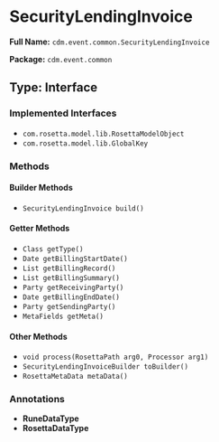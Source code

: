 # SecurityLendingInvoice

**Full Name:** `cdm.event.common.SecurityLendingInvoice`

**Package:** `cdm.event.common`

## Type: Interface

### Implemented Interfaces

- `com.rosetta.model.lib.RosettaModelObject`
- `com.rosetta.model.lib.GlobalKey`

### Methods

#### Builder Methods

- `SecurityLendingInvoice build()`

#### Getter Methods

- `Class getType()`
- `Date getBillingStartDate()`
- `List getBillingRecord()`
- `List getBillingSummary()`
- `Party getReceivingParty()`
- `Date getBillingEndDate()`
- `Party getSendingParty()`
- `MetaFields getMeta()`

#### Other Methods

- `void process(RosettaPath arg0, Processor arg1)`
- `SecurityLendingInvoiceBuilder toBuilder()`
- `RosettaMetaData metaData()`

### Annotations

- **RuneDataType**
- **RosettaDataType**

